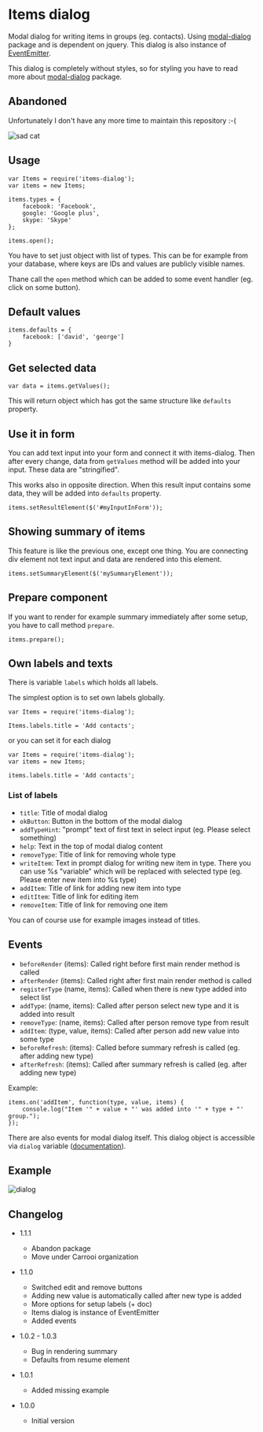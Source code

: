 # Items dialog

Modal dialog for writing items in groups (eg. contacts).
Using [modal-dialog](https://npmjs.org/package/modal-dialog) package and is dependent on jquery.
This dialog is also instance of [EventEmitter](http://nodejs.org/api/events.html).

This dialog is completely without styles, so for styling you have to read more about [modal-dialog](https://npmjs.org/package/modal-dialog) package.

## Abandoned

Unfortunately I don't have any more time to maintain this repository :-(

![sad cat](https://raw.githubusercontent.com/sakren/sakren.github.io/master/images/sad-kitten.jpg)

## Usage

```
var Items = require('items-dialog');
var items = new Items;

items.types = {
	facebook: 'Facebook',
	google: 'Google plus',
	skype: 'Skype'
};

items.open();
```

You have to set just object with list of types. This can be for example from your database, where keys are IDs and values
are publicly visible names.

Thane call the `open` method which can be added to some event handler (eg. click on some button).

## Default values

```
items.defaults = {
	facebook: ['david', 'george']
}
```

## Get selected data

```
var data = items.getValues();
```

This will return object which has got the same structure like `defaults` property.

## Use it in form

You can add text input into your form and connect it with items-dialog. Then after every change, data from `getValues` method
will be added into your input. These data are "stringified".

This works also in opposite direction. When this result input contains some data, they will be added into `defaults` property.

```
items.setResultElement($('#myInputInForm'));
```

## Showing summary of items

This feature is like the previous one, except one thing. You are connecting div element not text input and data are rendered
into this element.

```
items.setSummaryElement($('mySummaryElement'));
```

## Prepare component

If you want to render for example summary immediately after some setup, you have to call method `prepare`.

```
items.prepare();
```

## Own labels and texts

There is variable `labels` which holds all labels.

The simplest option is to set own labels globally.

```
var Items = require('items-dialog');

Items.labels.title = 'Add contacts';
```

or you can set it for each dialog

```
var Items = require('items-dialog');
var items = new Items;

items.labels.title = 'Add contacts';
```

### List of labels

* `title`: Title of modal dialog
* `okButton`: Button in the bottom of the modal dialog
* `addTypeHint`: "prompt" text of first text in select input (eg. Please select something)
* `help`: Text in the top of modal dialog content
* `removeType`: Title of link for removing whole type
* `writeItem`: Text in prompt dialog for writing new item in type. There you can use %s "variable" which will be replaced with selected type (eg. Please enter new item into %s type)
* `addItem`: Title of link for adding new item into type
* `editItem`: Title of link for editing item
* `removeItem`: Title of link for removing one item

You can of course use for example images instead of titles.

## Events

* `beforeRender` (items): Called right before first main render method is called
* `afterRender` (items): Called right after first main render method is called
* `registerType` (name, items): Called when there is new type added into select list
* `addType`: (name, items): Called after person select new type and it is added into result
* `removeType`: (name, items): Called after person remove type from result
* `addItem`: (type, value, items): Called after person add new value into some type
* `beforeRefresh`: (items): Called before summary refresh is called (eg. after adding new type)
* `afterRefresh`: (items): Called after summary refresh is called (eg. after adding new type)

Example:
```
items.on('addItem', function(type, value, items) {
	console.log("Item '" + value + "' was added into '" + type + "' group.");
});
```

There are also events for modal dialog itself. This dialog object is accessible via `dialog` variable ([documentation](https://npmjs.org/package/modal-dialog)).

## Example

![dialog](https://raw.github.com/Carrooi/Node-ItemsDialog/master/example.png)

## Changelog

* 1.1.1
	+ Abandon package
	+ Move under Carrooi organization

* 1.1.0
	+ Switched edit and remove buttons
	+ Adding new value is automatically called after new type is added
	+ More options for setup labels (+ doc)
	+ Items dialog is instance of EventEmitter
	+ Added events

* 1.0.2 - 1.0.3
	+ Bug in rendering summary
	+ Defaults from resume element

* 1.0.1
	+ Added missing example

* 1.0.0
	+ Initial version

